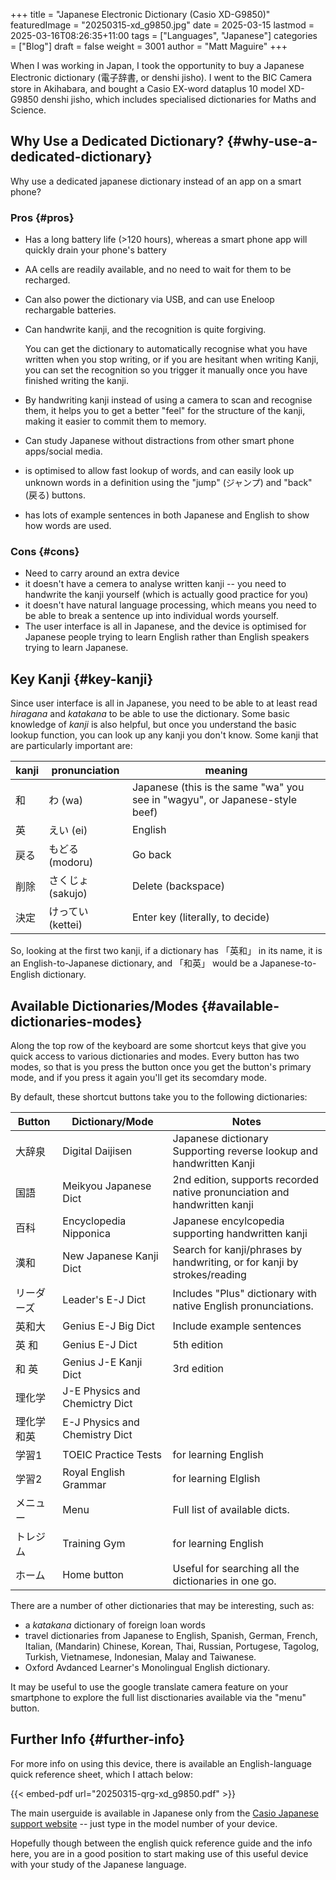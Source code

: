 +++
title = "Japanese Electronic Dictionary (Casio XD-G9850)"
featuredImage = "20250315-xd_g9850.jpg"
date = 2025-03-15
lastmod = 2025-03-16T08:26:35+11:00
tags = ["Languages", "Japanese"]
categories = ["Blog"]
draft = false
weight = 3001
author = "Matt Maguire"
+++

When I was working in Japan, I took the opportunity to buy a Japanese Electronic dictionary (電子辞書, or denshi jisho). I went to the BIC Camera store in Akihabara, and bought a Casio EX-word dataplus 10 model XD-G9850 denshi jisho, which includes specialised dictionaries for Maths and Science.


## Why Use a Dedicated Dictionary? {#why-use-a-dedicated-dictionary}

Why use a dedicated japanese dictionary instead of an app on a smart phone?


### Pros {#pros}

-   Has a long battery life (&gt;120 hours), whereas a smart phone app will quickly drain your phone's battery
-   AA cells are readily available, and no need to wait for them to be recharged.
-   Can also power the dictionary via USB, and can use Eneloop rechargable batteries.
-   Can handwrite kanji, and the recognition is quite forgiving.

    You can get the dictionary to automatically recognise what you have written when you stop writing, or if you are hesitant when writing Kanji, you can set the recognition so you trigger it manually once you have finished writing the kanji.
-   By handwriting kanji instead of using a camera to scan and recognise them, it helps you to get a better "feel" for the structure of the kanji, making it easier to commit them to memory.
-   Can study Japanese without distractions from other smart phone apps/social media.
-   is optimised to allow fast lookup of words, and can easily look up unknown words in a definition using the "jump" (ジャンプ) and "back" (戻る) buttons.
-   has lots of example sentences in both Japanese and English to show how words are used.


### Cons {#cons}

-   Need to carry around an extra device
-   it doesn't have a cemera to analyse written kanji -- you need to handwrite the kanji yourself (which is actually good practice for you)
-   it doesn't have natural language processing, which means you need to be able to break a sentence up into individual words yourself.
-   The user interface is all in Japanese, and the device is optimised for Japanese people trying to learn English rather than English speakers trying to learn Japanese.


## Key Kanji {#key-kanji}

Since user interface is all in Japanese, you need to be able to at least read _hiragana_ and _katakana_ to be able to use the dictionary. Some basic knowledge of _kanji_ is also helpful, but once you understand the basic lookup function, you can look up any kanji you don't know. Some kanji that are particularly important are:

| kanji | pronunciation  | meaning                                                                     |
|-------|----------------|-----------------------------------------------------------------------------|
| 和    | わ (wa)        | Japanese (this is the same "wa" you see in "wagyu", or Japanese-style beef) |
| 英    | えい  (ei)     | English                                                                     |
| 戻る  | もどる (modoru) | Go back                                                                     |
| 削除  | さくじょ (sakujo) | Delete (backspace)                                                          |
| 決定  | けってい  (kettei) | Enter key (literally, to decide)                                            |

So, looking at the first two kanji, if a dictionary has 「英和」 in its name, it is an English-to-Japanese dictionary, and 「和英」 would be a Japanese-to-English dictionary.


## Available Dictionaries/Modes {#available-dictionaries-modes}

Along the top row of the keyboard are some shortcut keys that give you quick access to various dictionaries and modes. Every button has two modes, so that is you press the button once you get the button's primary mode, and if you press it again you'll get its secomdary mode.

By default, these shortcut buttons take you to the following dictionaries:

| Button | Dictionary/Mode                | Notes                                                                     |
|--------|--------------------------------|---------------------------------------------------------------------------|
| 大辞泉 | Digital Daijisen               | Japanese dictionary Supporting reverse lookup and handwritten Kanji       |
| 国語   | Meikyou Japanese Dict          | 2nd edition, supports recorded native pronunciation and handwritten kanji |
| 百科   | Encyclopedia Nipponica         | Japanese encylcopedia supporting handwritten kanji                        |
| 漢和   | New Japanese Kanji Dict        | Search for kanji/phrases by handwriting, or for kanji by strokes/reading  |
| リーダーズ | Leader's E-J Dict              | Includes "Plus" dictionary with native English pronunciations.            |
| 英和大 | Genius E-J Big Dict            | Include example sentences                                                 |
| 英 和  | Genius E-J Dict                | 5th edition                                                               |
| 和 英  | Genius J-E Kanji Dict          | 3rd edition                                                               |
| 理化学 | J-E Physics and Chemictry Dict |                                                                           |
| 理化学和英 | E-J Physics and Chemistry Dict |                                                                           |
| 学習1  | TOEIC Practice Tests           | for learning English                                                      |
| 学習2  | Royal English Grammar          | for learning Elglish                                                      |
| メニュー | Menu                           | Full list of available dicts.                                             |
| トレジム | Training Gym                   | for learning English                                                      |
| ホーム | Home button                    | Useful for searching all the dictionaries in one go.                      |

There are a number of other dictionaries that may be interesting, such as:

-   a _katakana_ dictionary of foreign loan words
-   travel dictionaries from Japanese to English, Spanish, German, French, Italian, (Mandarin) Chinese, Korean, Thai, Russian, Portugese, Tagolog, Turkish, Vietnamese, Indonesian, Malay and Taiwanese.
-   Oxford Avdanced Learner's Monolingual English dictionary.

It may be useful to use the google translate camera feature on your smartphone to explore the full list disctionaries available via the "menu" button.


## Further Info {#further-info}

For more info on using this device, there is available an English-language quick reference sheet, which I attach below:

{{< embed-pdf url="20250315-qrg-xd_g9850.pdf" >}}

The main userguide is available in Japanese only from the [Casio Japanese support website](https://www.casio.com/jp/support/exword/) -- just type in the model number of your device.

Hopefully though between the english quick reference guide and the info here, you are in a good position to start making use of this useful device with your study of the Japanese language.
